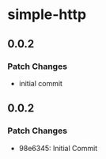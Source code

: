 # simple-http

## 0.0.2

### Patch Changes

- initial commit

## 0.0.2

### Patch Changes

- 98e6345: Initial Commit
